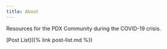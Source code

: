 ```yaml
---
title: About
---
```


Resources for the PDX Community during the COVID-19 crisis.

[Post List]({% link post-list.md %})